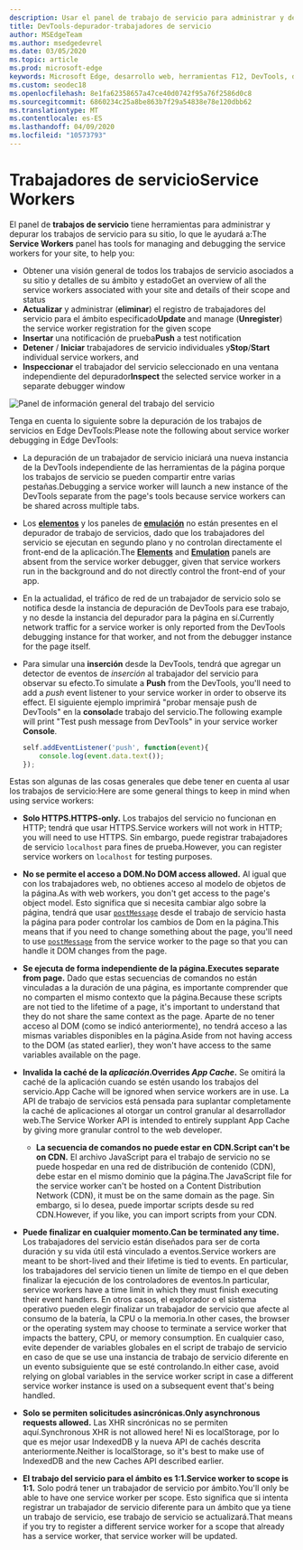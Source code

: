 ```yaml
---
description: Usar el panel de trabajo de servicio para administrar y depurar los trabajos de servicio
title: DevTools-depurador-trabajadores de servicio
author: MSEdgeTeam
ms.author: msedgedevrel
ms.date: 03/05/2020
ms.topic: article
ms.prod: microsoft-edge
keywords: Microsoft Edge, desarrollo web, herramientas F12, DevTools, depuración, depuración, PWA, trabajo del servicio, API de caché
ms.custom: seodec18
ms.openlocfilehash: 8e1fa62358657a47ce40d0742f95a76f2586d0c8
ms.sourcegitcommit: 6860234c25a8be863b7f29a54838e78e120dbb62
ms.translationtype: MT
ms.contentlocale: es-ES
ms.lasthandoff: 04/09/2020
ms.locfileid: "10573793"
---
```

# <span data-ttu-id="2ee8c-104">Trabajadores de servicio</span><span class="sxs-lookup"><span data-stu-id="2ee8c-104">Service Workers</span></span>

<span data-ttu-id="2ee8c-105">El panel de **trabajos de servicio** tiene herramientas para administrar y depurar los trabajos de servicio para su sitio, lo que le ayudará a:</span><span class="sxs-lookup"><span data-stu-id="2ee8c-105">The **Service Workers** panel has tools for managing and debugging the service workers for your site, to help you:</span></span>

 - <span data-ttu-id="2ee8c-106">Obtener una visión general de todos los trabajos de servicio asociados a su sitio y detalles de su ámbito y estado</span><span class="sxs-lookup"><span data-stu-id="2ee8c-106">Get an overview of all the service workers associated with your site and details of their scope and status</span></span>
 - <span data-ttu-id="2ee8c-107">**Actualizar** y administrar (**eliminar**) el registro de trabajadores del servicio para el ámbito especificado</span><span class="sxs-lookup"><span data-stu-id="2ee8c-107">**Update** and manage (**Unregister**) the service worker registration for the given scope</span></span>
 - <span data-ttu-id="2ee8c-108">**Insertar** una notificación de prueba</span><span class="sxs-lookup"><span data-stu-id="2ee8c-108">**Push** a test notification</span></span>
 - <span data-ttu-id="2ee8c-109">**Detener** / **Iniciar** trabajadores de servicio individuales y</span><span class="sxs-lookup"><span data-stu-id="2ee8c-109">**Stop**/**Start** individual service workers, and</span></span>
 - <span data-ttu-id="2ee8c-110">**Inspeccionar** el trabajador del servicio seleccionado en una ventana independiente del depurador</span><span class="sxs-lookup"><span data-stu-id="2ee8c-110">**Inspect** the selected service worker in a separate debugger window</span></span>

![Panel de información general del trabajo del servicio](./media/service_worker.png)

<span data-ttu-id="2ee8c-112">Tenga en cuenta lo siguiente sobre la depuración de los trabajos de servicios en Edge DevTools:</span><span class="sxs-lookup"><span data-stu-id="2ee8c-112">Please note the following about service worker debugging in Edge DevTools:</span></span>

 - <span data-ttu-id="2ee8c-113">La depuración de un trabajador de servicio iniciará una nueva instancia de la DevTools independiente de las herramientas de la página porque los trabajos de servicio se pueden compartir entre varias pestañas.</span><span class="sxs-lookup"><span data-stu-id="2ee8c-113">Debugging a service worker will launch a new instance of the  DevTools separate from the page's tools because service workers can be shared across multiple tabs.</span></span>
 - <span data-ttu-id="2ee8c-114">Los [**elementos**](./elements.md) y los paneles de [**emulación**](./emulation.md) no están presentes en el depurador de trabajo de servicios, dado que los trabajadores del servicio se ejecutan en segundo plano y no controlan directamente el front-end de la aplicación.</span><span class="sxs-lookup"><span data-stu-id="2ee8c-114">The [**Elements**](./elements.md) and [**Emulation**](./emulation.md) panels are absent from the service worker debugger, given that service workers run in the background and do not directly control the front-end of your app.</span></span>
 - <span data-ttu-id="2ee8c-115">En la actualidad, el tráfico de red de un trabajador de servicio solo se notifica desde la instancia de depuración de DevTools para ese trabajo, y no desde la instancia del depurador para la página en sí.</span><span class="sxs-lookup"><span data-stu-id="2ee8c-115">Currently network traffic for a service worker is only reported from the  DevTools debugging instance for that worker, and not from the debugger instance for the page itself.</span></span>
 - <span data-ttu-id="2ee8c-116">Para simular una **inserción** desde la DevTools, tendrá que agregar un detector de eventos de *inserción* al trabajador del servicio para observar su efecto.</span><span class="sxs-lookup"><span data-stu-id="2ee8c-116">To simulate a **Push** from the DevTools, you'll need to add a *push* event listener to your service worker in order to observe its effect.</span></span> <span data-ttu-id="2ee8c-117">El siguiente ejemplo imprimirá "probar mensaje push de DevTools" en la **consola**de trabajo del servicio.</span><span class="sxs-lookup"><span data-stu-id="2ee8c-117">The following example will print "Test push message from DevTools" in your service worker **Console**.</span></span>

   ```JavaScript
   self.addEventListener('push', function(event){
       console.log(event.data.text());
   });
   ```

<span data-ttu-id="2ee8c-118">Estas son algunas de las cosas generales que debe tener en cuenta al usar los trabajos de servicio:</span><span class="sxs-lookup"><span data-stu-id="2ee8c-118">Here are some general things to keep in mind when using service workers:</span></span>

- **<span data-ttu-id="2ee8c-119">Solo HTTPS.</span><span class="sxs-lookup"><span data-stu-id="2ee8c-119">HTTPS-only.</span></span>** <span data-ttu-id="2ee8c-120">Los trabajos del servicio no funcionan en HTTP; tendrá que usar HTTPS.</span><span class="sxs-lookup"><span data-stu-id="2ee8c-120">Service workers will not work in HTTP; you will need to use HTTPS.</span></span> <span data-ttu-id="2ee8c-121">Sin embargo, puede registrar trabajadores de servicio `localhost` para fines de prueba.</span><span class="sxs-lookup"><span data-stu-id="2ee8c-121">However, you can register service workers on `localhost` for testing purposes.</span></span>

- **<span data-ttu-id="2ee8c-122">No se permite el acceso a DOM.</span><span class="sxs-lookup"><span data-stu-id="2ee8c-122">No DOM access allowed.</span></span>** <span data-ttu-id="2ee8c-123">Al igual que con los trabajadores web, no obtienes acceso al modelo de objetos de la página.</span><span class="sxs-lookup"><span data-stu-id="2ee8c-123">As with web workers, you don't get access to the page's object model.</span></span> <span data-ttu-id="2ee8c-124">Esto significa que si necesita cambiar algo sobre la página, tendrá que usar [`postMessage`](https://developer.mozilla.org/docs/Web/API/Worker/postMessage) desde el trabajo de servicio hasta la página para poder controlar los cambios de Dom en la página.</span><span class="sxs-lookup"><span data-stu-id="2ee8c-124">This means that if you need to change something about the page, you'll need to use [`postMessage`](https://developer.mozilla.org/docs/Web/API/Worker/postMessage) from the service worker to the page so that you can handle it DOM changes from the page.</span></span>

- **<span data-ttu-id="2ee8c-125">Se ejecuta de forma independiente de la página.</span><span class="sxs-lookup"><span data-stu-id="2ee8c-125">Executes separate from page.</span></span>** <span data-ttu-id="2ee8c-126">Dado que estas secuencias de comandos no están vinculadas a la duración de una página, es importante comprender que no comparten el mismo contexto que la página.</span><span class="sxs-lookup"><span data-stu-id="2ee8c-126">Because these scripts are not tied to the lifetime of a page, it's important to understand that they do not share the same context as the page.</span></span> <span data-ttu-id="2ee8c-127">Aparte de no tener acceso al DOM (como se indicó anteriormente), no tendrá acceso a las mismas variables disponibles en la página.</span><span class="sxs-lookup"><span data-stu-id="2ee8c-127">Aside from not having access to the DOM (as stated earlier), they won't have access to the same variables available on the page.</span></span>

- **<span data-ttu-id="2ee8c-128">Invalida la caché de la *aplicación*.</span><span class="sxs-lookup"><span data-stu-id="2ee8c-128">Overrides *App Cache*.</span></span>** <span data-ttu-id="2ee8c-129">Se omitirá la caché de la aplicación cuando se estén usando los trabajos del servicio.</span><span class="sxs-lookup"><span data-stu-id="2ee8c-129">App Cache will be ignored when service workers are in use.</span></span> <span data-ttu-id="2ee8c-130">La API de trabajo de servicios está pensada para suplantar completamente la caché de aplicaciones al otorgar un control granular al desarrollador web.</span><span class="sxs-lookup"><span data-stu-id="2ee8c-130">The Service Worker API is intended to entirely supplant App Cache  by giving more granular control to the web developer.</span></span>

  - **<span data-ttu-id="2ee8c-131">La secuencia de comandos no puede estar en CDN.</span><span class="sxs-lookup"><span data-stu-id="2ee8c-131">Script can't be on CDN.</span></span>** <span data-ttu-id="2ee8c-132">El archivo JavaScript para el trabajo de servicio no se puede hospedar en una red de distribución de contenido (CDN), debe estar en el mismo dominio que la página.</span><span class="sxs-lookup"><span data-stu-id="2ee8c-132">The JavaScript file for the service worker can't be hosted on a Content Distribution Network (CDN), it must be on the same domain as the page.</span></span> <span data-ttu-id="2ee8c-133">Sin embargo, si lo desea, puede importar scripts desde su red CDN.</span><span class="sxs-lookup"><span data-stu-id="2ee8c-133">However, if you like, you can import scripts from your CDN.</span></span>

- **<span data-ttu-id="2ee8c-134">Puede finalizar en cualquier momento.</span><span class="sxs-lookup"><span data-stu-id="2ee8c-134">Can be terminated any time.</span></span>** <span data-ttu-id="2ee8c-135">Los trabajadores del servicio están diseñados para ser de corta duración y su vida útil está vinculado a eventos.</span><span class="sxs-lookup"><span data-stu-id="2ee8c-135">Service workers are meant to be short-lived and their lifetime is tied to events.</span></span> <span data-ttu-id="2ee8c-136">En particular, los trabajadores del servicio tienen un límite de tiempo en el que deben finalizar la ejecución de los controladores de eventos.</span><span class="sxs-lookup"><span data-stu-id="2ee8c-136">In particular, service workers have a time limit in which they must finish executing their event handlers.</span></span> <span data-ttu-id="2ee8c-137">En otros casos, el explorador o el sistema operativo pueden elegir finalizar un trabajador de servicio que afecte al consumo de la batería, la CPU o la memoria.</span><span class="sxs-lookup"><span data-stu-id="2ee8c-137">In other cases, the browser or the operating system may choose to terminate a service worker that impacts the battery, CPU, or memory consumption.</span></span> <span data-ttu-id="2ee8c-138">En cualquier caso, evite depender de variables globales en el script de trabajo de servicio en caso de que se use una instancia de trabajo de servicio diferente en un evento subsiguiente que se esté controlando.</span><span class="sxs-lookup"><span data-stu-id="2ee8c-138">In either case, avoid relying on global variables in the service worker script in case a different service worker instance is used on a subsequent event that's being handled.</span></span>

- **<span data-ttu-id="2ee8c-139">Solo se permiten solicitudes asincrónicas.</span><span class="sxs-lookup"><span data-stu-id="2ee8c-139">Only asynchronous requests allowed.</span></span>** <span data-ttu-id="2ee8c-140">Las XHR sincrónicas no se permiten aquí.</span><span class="sxs-lookup"><span data-stu-id="2ee8c-140">Synchronous XHR is not allowed here!</span></span> <span data-ttu-id="2ee8c-141">Ni es localStorage, por lo que es mejor usar IndexedDB y la nueva API de cachés descrita anteriormente.</span><span class="sxs-lookup"><span data-stu-id="2ee8c-141">Neither is localStorage, so it's best to make use of IndexedDB and the new Caches API described earlier.</span></span>

- **<span data-ttu-id="2ee8c-142">El trabajo del servicio para el ámbito es 1:1.</span><span class="sxs-lookup"><span data-stu-id="2ee8c-142">Service worker to scope is 1:1.</span></span>** <span data-ttu-id="2ee8c-143">Solo podrá tener un trabajador de servicio por ámbito.</span><span class="sxs-lookup"><span data-stu-id="2ee8c-143">You'll only be able to have one service worker per scope.</span></span> <span data-ttu-id="2ee8c-144">Esto significa que si intenta registrar un trabajador de servicio diferente para un ámbito que ya tiene un trabajo de servicio, ese trabajo de servicio se actualizará.</span><span class="sxs-lookup"><span data-stu-id="2ee8c-144">That means if you try to register a different service worker for a scope that already has a service worker, that service worker will be updated.</span></span>
